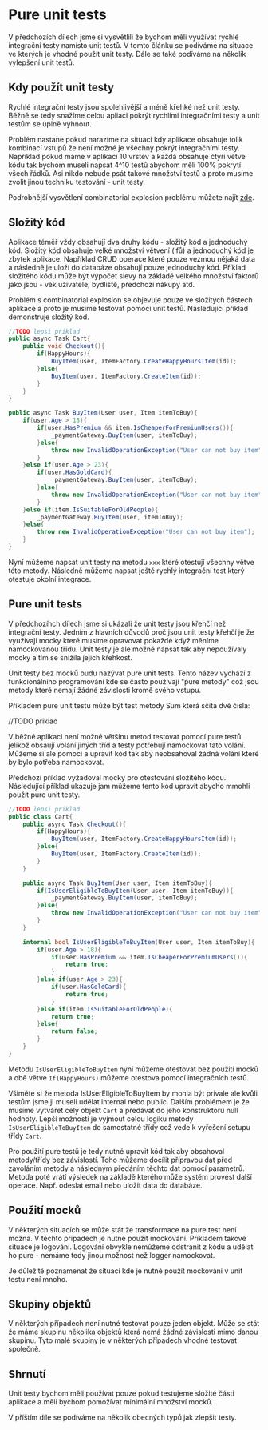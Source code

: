 # Pure unit tests

V předchozích dílech jsme si vysvětlili že bychom měli využívat rychlé integrační testy namísto unit testů. V tomto článku se podíváme na situace ve
kterých je vhodné použít unit testy. Dále se také podíváme na několik vylepšení unit testů.

## Kdy použít unit testy

Rychlé integrační testy jsou spolehlivější a méně křehké než unit testy. Běžně se tedy snažíme celou apliaci pokrýt rychlími integračními testy a unit testům se úplně vyhnout.

Problém nastane pokud narazíme na situaci kdy aplikace obsahuje tolik kombinací vstupů že není možné je všechny pokrýt integračními testy. Například pokud máme v aplikaci 10 vrstev a každá obsahuje čtyři větve kódu tak bychom museli napsat 4^10 testů abychom měli 100% pokrytí všech řádků. Asi nikdo nebude psát takové množství testů a proto musíme zvolit jinou techniku testování - unit testy.

Podrobnější vysvětlení combinatorial explosion problému můžete najít [zde](https://www.youtube.com/watch?v=V_-gKrxMUcw).

## Složitý kód

Aplikace téměř vždy obsahují dva druhy kódu - složitý kód a jednoduchý kód. Složitý kód obsahuje velké množství větvení (ifů) a jednoduchý kód je zbytek aplikace.
Například CRUD operace které pouze vezmou nějaká data a následně je uloží do databáze obsahují pouze jednoduchý kód. Příklad složitého kódu může být výpočet slevy na základě velkého množství faktorů jako jsou - věk uživatele, bydliště, předchozí nákupy atd.

Problém s combinatorial explosion se objevuje pouze ve složitých částech aplikace a proto je musíme testovat pomocí unit testů. Následující příklad demonstruje složitý kód.

```csharp
//TODO lepsi priklad
public async Task Cart{
    public void Checkout(){
        if(HappyHours){
            BuyItem(user, ItemFactory.CreateHappyHoursItem(id));
        }else{
            BuyItem(user, ItemFactory.CreateItem(id));
        }
    }
}

public async Task BuyItem(User user, Item itemToBuy){
    if(user.Age > 18){
        if(user.HasPremium && item.IsCheaperForPremiumUsers()){
            _paymentGateway.BuyItem(user, itemToBuy);
        }else{
            throw new InvalidOperationException("User can not buy item");
        }
    }else if(user.Age > 23){
        if(user.HasGoldCard){
            _paymentGateway.BuyItem(user, itemToBuy);
        }else{
            throw new InvalidOperationException("User can not buy item");
        }
    }else if(item.IsSuitableForOldPeople){
        _paymentGateway.BuyItem(user, itemToBuy);
    }else{
        throw new InvalidOperationException("User can not buy item");
    }
}
```

Nyní můžeme napsat unit testy na metodu `xxx` které otestují všechny větve této metody. Následně můžeme napsat ještě rychlý integrační test který otestuje okolní integrace.

## Pure unit tests

V předchozíhch dílech jsme si ukázali že unit testy jsou křehčí než integrační testy. Jedním z hlavních důvodů proč jsou unit testy křehčí je že využívají mocky které musíme opravovat pokaždé když měníme namockovanou třídu. Unit testy je ale možné napsat tak aby nepoužívaly mocky a tím se snížila jejich křehkost.

Unit testy bez mocků budu nazývat pure unit tests. Tento název vychází z funkcionálního programování kde se často používají "pure metody" což jsou metody které nemají žádné závislosti kromě svého vstupu.

Příkladem pure unit testu může být test metody Sum která sčítá dvě čísla:

//TODO priklad

V běžné aplikaci není možné většinu metod testovat pomocí pure testů jelikož obsaují volání jiných tříd a testy potřebují namockovat tato volání. Můžeme si ale pomoci a upravit kód tak aby neobsahoval žádná volání které by bylo potřeba namockovat.

Předchozí příklad vyžadoval mocky pro otestování složitého kódu. Následující příklad ukazuje jam můžeme tento kód upravit abycho mmohli použít pure unit testy.

```csharp
//TODO lepsi priklad
public class Cart{
    public async Task Checkout(){
        if(HappyHours){
            BuyItem(user, ItemFactory.CreateHappyHoursItem(id));
        }else{
            BuyItem(user, ItemFactory.CreateItem(id));
        }
    }

    public async Task BuyItem(User user, Item itemToBuy){
        if(IsUserEligibleToBuyItem(User user, Item itemToBuy)){
            _paymentGateway.BuyItem(user, itemToBuy);
        }else{
            throw new InvalidOperationException("User can not buy item");
        }
    }

    internal bool IsUserEligibleToBuyItem(User user, Item itemToBuy){
        if(user.Age > 18){
            if(user.HasPremium && item.IsCheaperForPremiumUsers()){
                return true;
            }
        }else if(user.Age > 23){
            if(user.HasGoldCard){
                return true;
            }
        }else if(item.IsSuitableForOldPeople){
            return true;
        }else{
            return false;
        }
    }
}
```

Metodu `IsUserEligibleToBuyItem` nyní můžeme otestovat bez použití mocků a obě větve `If(HappyHours)` můžeme otestova pomocí integračních testů.

Všiměte si že metoda IsUserEligibleToBuyItem by mohla být privale ale kvůli testům jsme ji museli udělat internal nebo public. Dalším problémem je že musíme vytvářet celý objekt `Cart` a předávat do jeho konstruktoru null hodnoty. Lepší možností je vyjmout celou logiku metody `IsUserEligibleToBuyItem` do samostatné třídy což vede k vyřešení setupu třídy `Cart`.

Pro použití pure testů je tedy nutné upravit kód tak aby obsahoval metody/třídy bez závislostí. Toho můžeme docílit přípravou dat před zavoláním metody a následným
předáním těchto dat pomocí parametrů. Metoda poté vrátí výsledek na základě kterého může systém provést další operace. Např. odeslat email nebo uložit data do databáze.

## Použití mocků

V některých situacích se může stát že transformace na pure test není možná. V těchto případech je nutné použít mockování. Příkladem takové situace je logování.
Logování obvykle nemůžeme odstranit z kódu a udělat ho pure - nemáme tedy jinou možnost než logger namockovat.

Je důležité poznamenat že situací kde je nutné použít mockování v unit testu není mnoho.

## Skupiny objektů

V některých případech není nutné testovat pouze jeden objekt. Může se stát že máme skupinu několika objektů která nemá žádné závislosti mimo danou skupinu.
Tyto malé skupiny je v některých případech vhodné testovat společně.

## Shrnutí

Unit testy bychom měli používat pouze pokud testujeme složité části aplikace a měli bychom pomožívat minimální množství mocků.

V příštím díle se podíváme na několik obecných typů jak zlepšit testy.